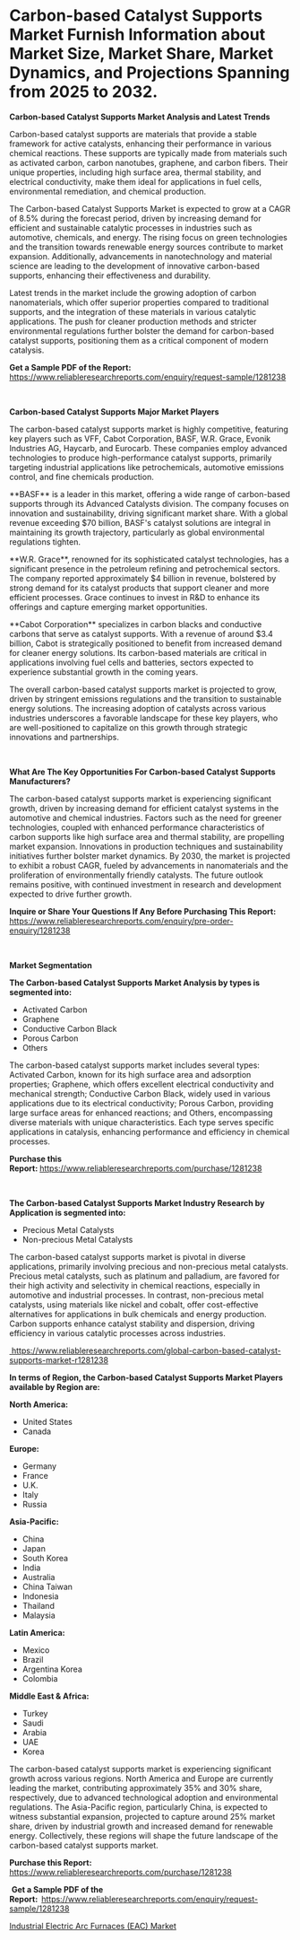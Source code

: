 <p><h1>Carbon-based Catalyst Supports Market Furnish Information about Market Size, Market Share, Market Dynamics, and Projections Spanning from 2025 to 2032.</h1></p><p><strong>Carbon-based Catalyst Supports Market Analysis and Latest Trends</strong></p>
<p><p>Carbon-based catalyst supports are materials that provide a stable framework for active catalysts, enhancing their performance in various chemical reactions. These supports are typically made from materials such as activated carbon, carbon nanotubes, graphene, and carbon fibers. Their unique properties, including high surface area, thermal stability, and electrical conductivity, make them ideal for applications in fuel cells, environmental remediation, and chemical production.</p><p>The Carbon-based Catalyst Supports Market is expected to grow at a CAGR of 8.5% during the forecast period, driven by increasing demand for efficient and sustainable catalytic processes in industries such as automotive, chemicals, and energy. The rising focus on green technologies and the transition towards renewable energy sources contribute to market expansion. Additionally, advancements in nanotechnology and material science are leading to the development of innovative carbon-based supports, enhancing their effectiveness and durability.</p><p>Latest trends in the market include the growing adoption of carbon nanomaterials, which offer superior properties compared to traditional supports, and the integration of these materials in various catalytic applications. The push for cleaner production methods and stricter environmental regulations further bolster the demand for carbon-based catalyst supports, positioning them as a critical component of modern catalysis.</p></p>
<p><strong>Get a Sample PDF of the Report:&nbsp;</strong> <a href="https://www.reliableresearchreports.com/enquiry/request-sample/1281238?utm_campaign=3561&utm_medium=2&utm_source=Github&utm_content=ia&utm_term=24032025&utm_id=carbon-based-catalyst-supports">https://www.reliableresearchreports.com/enquiry/request-sample/1281238</a></p>
<p>&nbsp;</p>
<p><strong>Carbon-based Catalyst Supports Major Market Players</strong></p>
<p><p>The carbon-based catalyst supports market is highly competitive, featuring key players such as VFF, Cabot Corporation, BASF, W.R. Grace, Evonik Industries AG, Haycarb, and Eurocarb. These companies employ advanced technologies to produce high-performance catalyst supports, primarily targeting industrial applications like petrochemicals, automotive emissions control, and fine chemicals production.</p><p>**BASF** is a leader in this market, offering a wide range of carbon-based supports through its Advanced Catalysts division. The company focuses on innovation and sustainability, driving significant market share. With a global revenue exceeding $70 billion, BASF's catalyst solutions are integral in maintaining its growth trajectory, particularly as global environmental regulations tighten.</p><p>**W.R. Grace**, renowned for its sophisticated catalyst technologies, has a significant presence in the petroleum refining and petrochemical sectors. The company reported approximately $4 billion in revenue, bolstered by strong demand for its catalyst products that support cleaner and more efficient processes. Grace continues to invest in R&D to enhance its offerings and capture emerging market opportunities.</p><p>**Cabot Corporation** specializes in carbon blacks and conductive carbons that serve as catalyst supports. With a revenue of around $3.4 billion, Cabot is strategically positioned to benefit from increased demand for cleaner energy solutions. Its carbon-based materials are critical in applications involving fuel cells and batteries, sectors expected to experience substantial growth in the coming years.</p><p>The overall carbon-based catalyst supports market is projected to grow, driven by stringent emissions regulations and the transition to sustainable energy solutions. The increasing adoption of catalysts across various industries underscores a favorable landscape for these key players, who are well-positioned to capitalize on this growth through strategic innovations and partnerships.</p></p>
<p>&nbsp;</p>
<p><strong>What Are The Key Opportunities For Carbon-based Catalyst Supports Manufacturers?</strong></p>
<p><p>The carbon-based catalyst supports market is experiencing significant growth, driven by increasing demand for efficient catalyst systems in the automotive and chemical industries. Factors such as the need for greener technologies, coupled with enhanced performance characteristics of carbon supports like high surface area and thermal stability, are propelling market expansion. Innovations in production techniques and sustainability initiatives further bolster market dynamics. By 2030, the market is projected to exhibit a robust CAGR, fueled by advancements in nanomaterials and the proliferation of environmentally friendly catalysts. The future outlook remains positive, with continued investment in research and development expected to drive further growth.</p></p>
<p><strong>Inquire or Share Your Questions If Any Before Purchasing This Report:</strong> <a href="https://www.reliableresearchreports.com/enquiry/pre-order-enquiry/1281238?utm_campaign=3561&utm_medium=2&utm_source=Github&utm_content=ia&utm_term=24032025&utm_id=carbon-based-catalyst-supports">https://www.reliableresearchreports.com/enquiry/pre-order-enquiry/1281238</a></p>
<p>&nbsp;</p>
<p><strong>Market Segmentation</strong></p>
<p><strong>The Carbon-based Catalyst Supports Market Analysis by types is segmented into:</strong></p>
<p><ul><li>Activated Carbon</li><li>Graphene</li><li>Conductive Carbon Black</li><li>Porous Carbon</li><li>Others</li></ul></p>
<p><p>The carbon-based catalyst supports market includes several types: Activated Carbon, known for its high surface area and adsorption properties; Graphene, which offers excellent electrical conductivity and mechanical strength; Conductive Carbon Black, widely used in various applications due to its electrical conductivity; Porous Carbon, providing large surface areas for enhanced reactions; and Others, encompassing diverse materials with unique characteristics. Each type serves specific applications in catalysis, enhancing performance and efficiency in chemical processes.</p></p>
<p><strong>Purchase this Report:&nbsp;</strong><a href="https://www.reliableresearchreports.com/purchase/1281238?utm_campaign=3561&utm_medium=2&utm_source=Github&utm_content=ia&utm_term=24032025&utm_id=carbon-based-catalyst-supports">https://www.reliableresearchreports.com/purchase/1281238</a></p>
<p>&nbsp;</p>
<p><strong>The Carbon-based Catalyst Supports Market Industry Research by Application is segmented into:</strong></p>
<p><ul><li>Precious Metal Catalysts</li><li>Non-precious Metal Catalysts</li></ul></p>
<p><p>The carbon-based catalyst supports market is pivotal in diverse applications, primarily involving precious and non-precious metal catalysts. Precious metal catalysts, such as platinum and palladium, are favored for their high activity and selectivity in chemical reactions, especially in automotive and industrial processes. In contrast, non-precious metal catalysts, using materials like nickel and cobalt, offer cost-effective alternatives for applications in bulk chemicals and energy production. Carbon supports enhance catalyst stability and dispersion, driving efficiency in various catalytic processes across industries.</p></p>
<p><a href="https://www.reliableresearchreports.com/global-carbon-based-catalyst-supports-market-r1281238?utm_campaign=3561&utm_medium=2&utm_source=Github&utm_content=ia&utm_term=24032025&utm_id=carbon-based-catalyst-supports">&nbsp;https://www.reliableresearchreports.com/global-carbon-based-catalyst-supports-market-r1281238</a></p>
<p><strong>In terms of Region, the Carbon-based Catalyst Supports Market Players available by Region are:</strong></p>
<p>
    <p> <strong> North America: </strong>
        <ul>
            <li>United States</li>
            <li>Canada</li>
        </ul>
        </p> 
    <p> <strong> Europe: </strong>
        <ul>
            <li>Germany</li>
            <li>France</li>
            <li>U.K.</li>
            <li>Italy</li>
            <li>Russia</li>
        </ul>
        </p> 
    <p> <strong> Asia-Pacific: </strong>
        <ul>
            <li>China</li>
            <li>Japan</li>
            <li>South Korea</li>
            <li>India</li>
            <li>Australia</li>
            <li>China Taiwan</li>
            <li>Indonesia</li>
            <li>Thailand</li>
            <li>Malaysia</li>
        </ul>
        </p> 
    <p> <strong> Latin America: </strong>
        <ul>
            <li>Mexico</li>
            <li>Brazil</li>
            <li>Argentina Korea</li>
            <li>Colombia</li>
        </ul>
        </p> 
    <p> <strong> Middle East & Africa: </strong>
        <ul>
            <li>Turkey</li>
            <li>Saudi</li>
            <li>Arabia</li>
            <li>UAE</li>
            <li>Korea</li>
        </ul>
    </p>
    </p>
<p><p>The carbon-based catalyst supports market is experiencing significant growth across various regions. North America and Europe are currently leading the market, contributing approximately 35% and 30% share, respectively, due to advanced technological adoption and environmental regulations. The Asia-Pacific region, particularly China, is expected to witness substantial expansion, projected to capture around 25% market share, driven by industrial growth and increased demand for renewable energy. Collectively, these regions will shape the future landscape of the carbon-based catalyst supports market.</p></p>
<p><strong>Purchase this Report: </strong><a href="https://www.reliableresearchreports.com/purchase/1281238?utm_campaign=3561&utm_medium=2&utm_source=Github&utm_content=ia&utm_term=24032025&utm_id=carbon-based-catalyst-supports">https://www.reliableresearchreports.com/purchase/1281238</a></p>
<p>&nbsp;<strong>Get a Sample PDF of the Report:&nbsp;&nbsp;</strong><a href="https://www.reliableresearchreports.com/enquiry/request-sample/1281238?utm_campaign=3561&utm_medium=2&utm_source=Github&utm_content=ia&utm_term=24032025&utm_id=carbon-based-catalyst-supports">https://www.reliableresearchreports.com/enquiry/request-sample/1281238</a></p>
<p><strong></strong></p>
<p><p><a href="https://github.com/sutrejaron/Market-Research-Report-List-1/blob/main/industrial-electric-arc-furnaces-eac-market.md?utm_campaign=3561&utm_medium=2&utm_source=Github&utm_content=ia&utm_term=24032025&utm_id=carbon-based-catalyst-supports">Industrial Electric Arc Furnaces (EAC) Market</a></p></p>